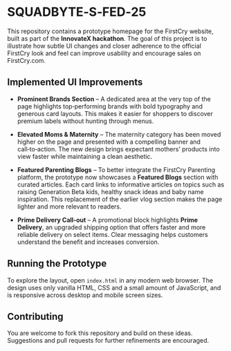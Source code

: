 # SQUADBYTE‑S‑FED‑25

This repository contains a prototype homepage for the FirstCry website, built as part of the **InnovateX hackathon**.  The goal of this project is to illustrate how subtle UI changes and closer adherence to the official FirstCry look and feel can improve usability and encourage sales on FirstCry.com.

## Implemented UI Improvements

* **Prominent Brands Section** – A dedicated area at the very top of the page highlights top‑performing brands with bold typography and generous card layouts.  This makes it easier for shoppers to discover premium labels without hunting through menus.

* **Elevated Moms &amp; Maternity** – The maternity category has been moved higher on the page and presented with a compelling banner and call‑to‑action.  The new design brings expectant mothers’ products into view faster while maintaining a clean aesthetic.

* **Featured Parenting Blogs** – To better integrate the FirstCry Parenting platform, the prototype now showcases a **Featured Blogs** section with curated articles. Each card links to informative articles on topics such as raising Generation Beta kids, healthy snack ideas and baby name inspiration. This replacement of the earlier vlog section makes the page lighter and more relevant to readers.

* **Prime Delivery Call‑out** – A promotional block highlights **Prime Delivery**, an upgraded shipping option that offers faster and more reliable delivery on select items. Clear messaging helps customers understand the benefit and increases conversion.

## Running the Prototype

To explore the layout, open `index.html` in any modern web browser.  The design uses only vanilla HTML, CSS and a small amount of JavaScript, and is responsive across desktop and mobile screen sizes.

## Contributing

You are welcome to fork this repository and build on these ideas.  Suggestions and pull requests for further refinements are encouraged.